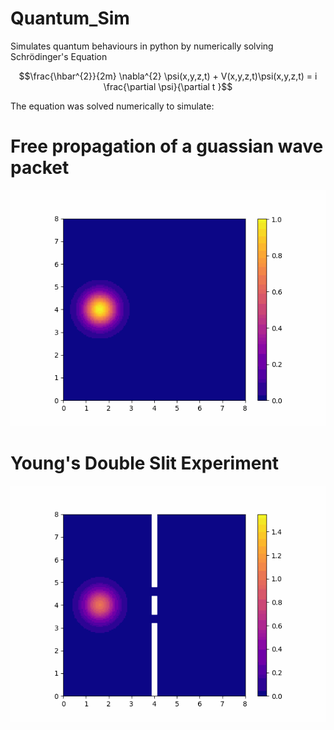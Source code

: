 # Quantum_Sim
Simulates quantum behaviours in python by numerically solving Schrödinger's Equation

$$\frac{\hbar^{2}}{2m} \nabla^{2} \psi(x,y,z,t) + V(x,y,z,t)\psi(x,y,z,t) = i \frac{\partial \psi}{\partial t }$$

The equation was solved numerically to simulate:

# Free propagation of a guassian wave packet
![](https://github.com/GideonIlung/Quantum_Sim/blob/main/Gifs/particle_in_box.gif)

# Young's Double Slit Experiment
![](https://github.com/GideonIlung/Quantum_Sim/blob/main/Gifs/output.gif)

